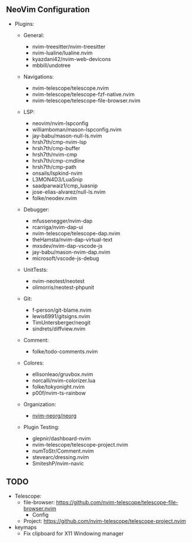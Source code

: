 ## NeoVim Configuration

- Plugins:

  - General:

    - nvim-treesitter/nvim-treesitter
    - nvim-lualine/lualine.nvim
    - kyazdani42/nvim-web-devicons
    - mbbill/undotree

  - Navigations:

    - nvim-telescope/telescope.nvim
    - nvim-telescope/telescope-fzf-native.nvim
    - nvim-telescope/telescope-file-browser.nvim

  - LSP:

    - neovim/nvim-lspconfig
    - williamboman/mason-lspconfig.nvim
    - jay-babu/mason-null-ls.nvim
    - hrsh7th/cmp-nvim-lsp
    - hrsh7th/cmp-buffer
    - hrsh7th/nvim-cmp
    - hrsh7th/cmp-cmdline
    - hrsh7th/cmp-path
    - onsails/lspkind-nvim
    - L3MON4D3/LuaSnip
    - saadparwaiz1/cmp_luasnip
    - jose-elias-alvarez/null-ls.nvim
    - folke/neodev.nvim

  - Debugger:

    - mfussenegger/nvim-dap
    - rcarriga/nvim-dap-ui
    - nvim-telescope/telescope-dap.nvim
    - theHamsta/nvim-dap-virtual-text
    - mxsdev/nvim-dap-vscode-js
    - jay-babu/mason-nvim-dap.nvim
    - microsoft/vscode-js-debug

  - UnitTests:

    - nvim-neotest/neotest
    - olimorris/neotest-phpunit

  - Git:

    - f-person/git-blame.nvim
    - lewis6991/gitsigns.nvim
    - TimUntersberger/neogit
    - sindrets/diffview.nvim

  - Comment:

    - folke/todo-comments.nvim

  - Colores:

    - ellisonleao/gruvbox.nvim
    - norcalli/nvim-colorizer.lua
    - folke/tokyonight.nvim
    - p00f/nvim-ts-rainbow

  - Organization:

    - [nvim-neorg/neorg](https://github.com/nvim-neorg/neorg)

  - Plugin Testing:

    - glepnir/dashboard-nvim
    - nvim-telescope/telescope-project.nvim
    - numToStr/Comment.nvim
    - stevearc/dressing.nvim
    - SmiteshP/nvim-navic

## TODO

- Telescope:
  - file-browser: https://github.com/nvim-telescope/telescope-file-browser.nvim
    - Config
  - Project: https://github.com/nvim-telescope/telescope-project.nvim
- keymaps
    - Fix clipboard for X11 Windowing manager
    
